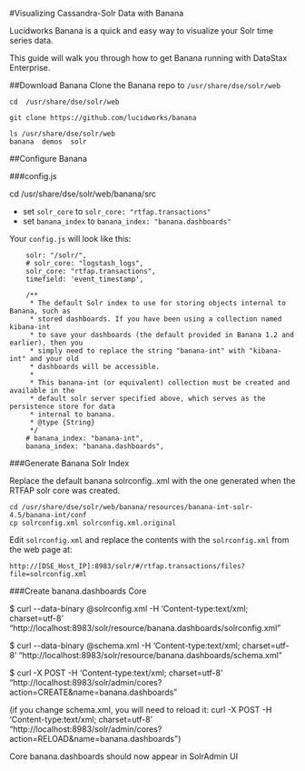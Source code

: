 #Visualizing Cassandra-Solr Data with Banana

Lucidworks Banana is a quick and easy way to visualize your Solr time series data.

This guide will walk you through how to get Banana running with DataStax Enterprise. 

##Download Banana
Clone the Banana repo to `/usr/share/dse/solr/web`
```
cd  /usr/share/dse/solr/web

git clone https://github.com/lucidworks/banana

ls /usr/share/dse/solr/web
banana  demos  solr
```

##Configure Banana

###config.js

cd  /usr/share/dse/solr/web/banana/src

* set `solr_core` to `solr_core: "rtfap.transactions"`
* set `banana_index` to `banana_index: "banana.dashboards"`

Your `config.js` will look like this:
```
    solr: "/solr/",
    # solr_core: "logstash_logs",
    solr_core: "rtfap.transactions",
    timefield: 'event_timestamp',

    /**
     * The default Solr index to use for storing objects internal to Banana, such as 
     * stored dashboards. If you have been using a collection named kibana-int 
     * to save your dashboards (the default provided in Banana 1.2 and earlier), then you
     * simply need to replace the string "banana-int" with "kibana-int" and your old 
     * dashboards will be accessible. 
     *
     * This banana-int (or equivalent) collection must be created and available in the 
     * default solr server specified above, which serves as the persistence store for data 
     * internal to banana.
     * @type {String}
     */
    # banana_index: "banana-int",
    banana_index: "banana.dashboards",
```

###Generate Banana Solr Index

Replace the default banana solrconfig..xml with the one generated when the RTFAP solr core was created.
```
cd /usr/share/dse/solr/web/banana/resources/banana-int-solr-4.5/banana-int/conf
cp solrconfig.xml solrconfig.xml.original
```

Edit `solrconfig.xml` and replace the contents with the `solrconfig.xml` from the web page at: 

`http://[DSE_Host_IP]:8983/solr/#/rtfap.transactions/files?file=solrconfig.xml`

###Create banana.dashboards Core

$ curl --data-binary @solrconfig.xml -H ‘Content-type:text/xml; charset=utf-8’ “http://localhost:8983/solr/resource/banana.dashboards/solrconfig.xml”

$ curl --data-binary @schema.xml -H ‘Content-type:text/xml; charset=utf-8’ “http://localhost:8983/solr/resource/banana.dashboards/schema.xml”

$ curl -X POST -H ‘Content-type:text/xml; charset=utf-8’ “http://localhost:8983/solr/admin/cores?action=CREATE&name=banana.dashboards”

(if you change schema.xml, you will need to reload it: curl -X POST -H ‘Content-type:text/xml; charset=utf-8’ “http://localhost:8983/solr/admin/cores?action=RELOAD&name=banana.dashboards")

Core banana.dashboards should now appear in SolrAdmin UI
